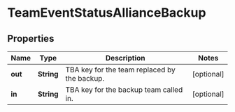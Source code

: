 # TeamEventStatusAllianceBackup

## Properties
Name | Type | Description | Notes
------------ | ------------- | ------------- | -------------
**out** | **String** | TBA key for the team replaced by the backup. |  [optional]
**in** | **String** | TBA key for the backup team called in. |  [optional]
